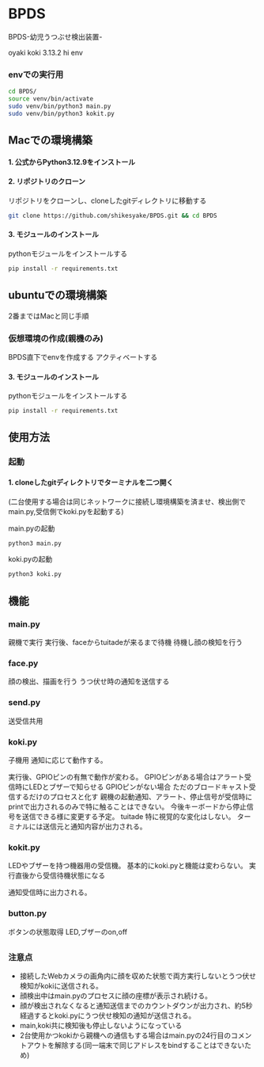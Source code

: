 # BPDS
BPDS-幼児うつぶせ検出装置-




oyaki
koki 3.13.2 hi env
### envでの実行用
```sh
cd BPDS/
source venv/bin/activate
sudo venv/bin/python3 main.py
sudo venv/bin/python3 kokit.py
```
## Macでの環境構築

#### 1. 公式からPython3.12.9をインストール

#### 2. リポジトリのクローン
リポジトリをクローンし、cloneしたgitディレクトリに移動する
```sh
git clone https://github.com/shikesyake/BPDS.git && cd BPDS
```

#### 3. モジュールのインストール
pythonモジュールをインストールする
```sh
pip install -r requirements.txt
```
## ubuntuでの環境構築

2番まではMacと同じ手順
### 仮想環境の作成(親機のみ)
BPDS直下でenvを作成する
アクティベートする

#### 3. モジュールのインストール
pythonモジュールをインストールする
```sh
pip install -r requirements.txt
```


## 使用方法

### 起動
#### 1. cloneしたgitディレクトリでターミナルを二つ開く
(二台使用する場合は同じネットワークに接続し環境構築を済ませ、検出側でmain.py,受信側でkoki.pyを起動する)

main.pyの起動
```sh
python3 main.py
```

koki.pyの起動
```sh
python3 koki.py
```

## 機能
### main.py
親機で実行
実行後、faceからtuitadeが来るまで待機
待機し顔の検知を行う

### face.py
顔の検出、描画を行う
うつ伏せ時の通知を送信する

### send.py
送受信共用

### koki.py
子機用
通知に応じて動作する。

実行後、GPIOピンの有無で動作が変わる。
GPIOピンがある場合はアラート受信時にLEDとブザーで知らせる
GPIOピンがない場合
    ただのブロードキャスト受信するだけのプロセスと化す
    親機の起動通知、アラート、停止信号が受信時にprintで出力されるのみで特に触ることはできない。
    今後キーボードから停止信号を送信できる様に変更する予定。
tuitade 特に視覚的な変化はしない。
ターミナルには送信元と通知内容が出力される。


### kokit.py
LEDやブザーを持つ機器用の受信機。
基本的にkoki.pyと機能は変わらない。
実行直後から受信待機状態になる

通知受信時に出力される。

### button.py
ボタンの状態取得
LED,ブザーのon,off

##
### 注意点
- 接続したWebカメラの画角内に顔を収めた状態で両方実行しないとうつ伏せ検知がkokiに送信される。
- 顔検出中はmain.pyのプロセスに顔の座標が表示され続ける。
- 顔が検出されなくなると通知送信までのカウントダウンが出力され、約5秒経過するとkoki.pyにうつ伏せ検知の通知が送信される。
- main,koki共に検知後も停止しないようになっている
- 2台使用かつkokiから親機への通信もする場合はmain.pyの24行目のコメントアウトを解除する(同一端末で同じアドレスをbindすることはできないため)
##
